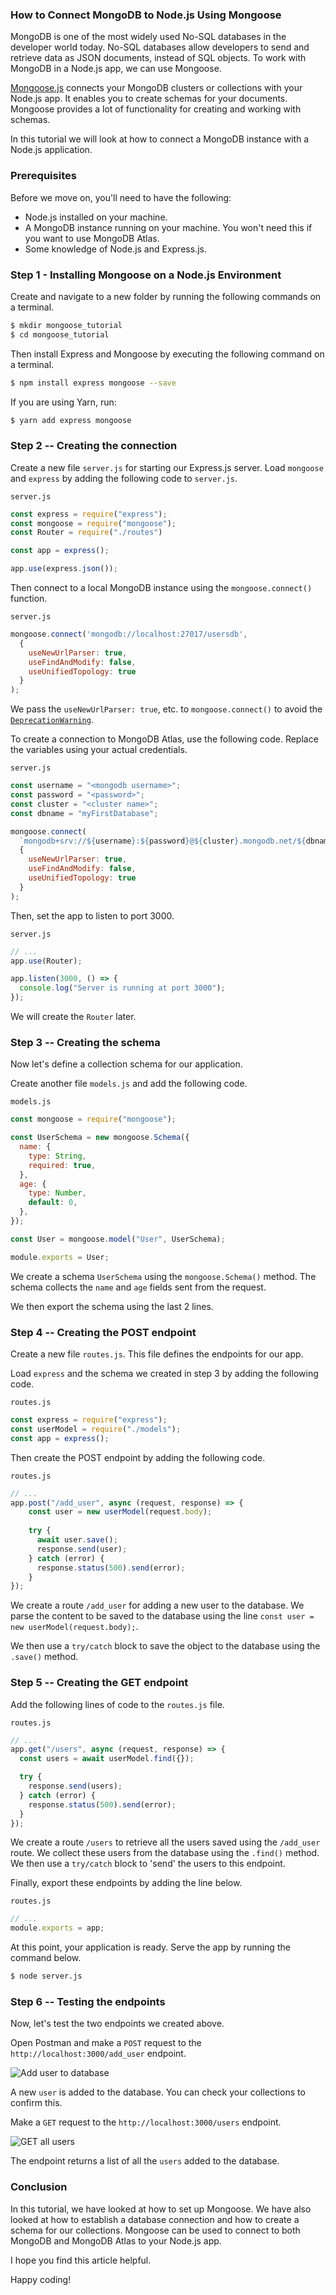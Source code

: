 ### How to Connect MongoDB to Node.js Using Mongoose
MongoDB is one of the most widely used No-SQL databases in the developer world today. No-SQL databases allow developers to send and retrieve data as JSON documents, instead of SQL objects. To work with MongoDB in a Node.js app, we can use Mongoose.

[Mongoose.js](https://mongoosejs.com) connects your MongoDB clusters or collections with your Node.js app. It enables you to create schemas for your documents. Mongoose provides a lot of functionality for creating and working with schemas. 

In this tutorial we will look at how to connect a MongoDB instance with a Node.js application.

### Prerequisites
Before we move on, you'll need to have the following:
- Node.js installed on your machine.
- A MongoDB instance running on your machine. You won't need this if you want to use MongoDB Atlas.
- Some knowledge of Node.js and Express.js.

### Step 1 - Installing Mongoose on a Node.js Environment
Create and navigate to a new folder by running the following commands on a terminal.

```bash
$ mkdir mongoose_tutorial
$ cd mongoose_tutorial
```

Then install Express and Mongoose by executing the following command on a terminal.

```bash
$ npm install express mongoose --save
```

If you are using Yarn, run:

```bash
$ yarn add express mongoose
```

### Step 2 -- Creating the connection
Create a new file `server.js` for starting our Express.js server. Load `mongoose` and `express` by adding the following code to `server.js`.

`server.js`
```javascript
const express = require("express");
const mongoose = require("mongoose");
const Router = require("./routes")

const app = express();

app.use(express.json());
```

Then connect to a local MongoDB instance using the `mongoose.connect()` function.

`server.js`
```javascript
mongoose.connect('mongodb://localhost:27017/usersdb',
  {
    useNewUrlParser: true,
    useFindAndModify: false,
    useUnifiedTopology: true
  }
);
```

We pass the `useNewUrlParser: true`, etc.  to `mongoose.connect()` to avoid the [`DeprecationWarning`](https://mongoosejs.com/docs/deprecations.html).

To create a connection to MongoDB Atlas, use the following code. Replace the variables using your actual credentials.

`server.js`
```javascript
const username = "<mongodb username>";
const password = "<password>";
const cluster = "<cluster name>";
const dbname = "myFirstDatabase";

mongoose.connect(
  `mongodb+srv://${username}:${password}@${cluster}.mongodb.net/${dbname}?retryWrites=true&w=majority`,
  {
    useNewUrlParser: true,
    useFindAndModify: false,
    useUnifiedTopology: true
  }
);
```

Then, set the app to listen to port 3000. 

`server.js`
```javascript
// ...
app.use(Router); 

app.listen(3000, () => {
  console.log("Server is running at port 3000");
});
```

We will create the `Router` later.

### Step 3 -- Creating the schema
Now let's define a collection schema for our application. 

Create another file `models.js` and add the following code.

`models.js`
```javascript
const mongoose = require("mongoose");

const UserSchema = new mongoose.Schema({
  name: {
    type: String,
    required: true,
  },
  age: {
    type: Number,
    default: 0,
  },
});

const User = mongoose.model("User", UserSchema);

module.exports = User;
```

We create a schema `UserSchema` using the `mongoose.Schema()` method. The schema collects the `name` and `age` fields sent from the request.

We then export the schema using the last 2 lines.

### Step 4 -- Creating the POST endpoint
Create a new file `routes.js`. This file defines the endpoints for our app.

Load `express` and the schema we created in step 3 by adding the following code.

`routes.js`
```javascript
const express = require("express");
const userModel = require("./models");
const app = express();
```

Then create the POST endpoint by adding the following code.

`routes.js`
```javascript
// ...
app.post("/add_user", async (request, response) => {
    const user = new userModel(request.body);
  
    try {
      await user.save();
      response.send(user);
    } catch (error) {
      response.status(500).send(error);
    }
});
```

We create a route `/add_user` for adding a new user to the database. We parse the content to be saved to the database using the line `const user = new userModel(request.body);`.

We then use a `try/catch` block to save the object to the database using the `.save()` method.

### Step 5 -- Creating the GET endpoint
Add the following lines of code to the `routes.js` file.

`routes.js`
```javascript
// ...
app.get("/users", async (request, response) => {
  const users = await userModel.find({});

  try {
    response.send(users);
  } catch (error) {
    response.status(500).send(error);
  }
});
```

We create a route `/users` to retrieve all the users saved using the `/add_user` route. We collect these users from the database using the `.find()` method. We then use a `try/catch` block to 'send' the users to this endpoint.

Finally, export these endpoints by adding the line below.

`routes.js`
```javascript
// ...
module.exports = app;
```

At this point, your application is ready. Serve the app by running the command below.

```bash
$ node server.js
```

### Step 6 -- Testing the endpoints
Now, let's test the two endpoints we created above.

Open Postman and make a `POST` request to the `http://localhost:3000/add_user` endpoint.

![Add user to database](add_user.png)

A new `user` is added to the database. You can check your collections to confirm this.

Make a `GET` request to the `http://localhost:3000/users` endpoint. 

![GET all users](get_users.png)

The endpoint returns a list of all the `users` added to the database.

### Conclusion
In this tutorial, we have looked at how to set up Mongoose. We have also looked at how to establish a database connection and how to create a schema for our collections. Mongoose can be used to connect to both MongoDB and MongoDB Atlas to your Node.js app. 

I hope you find this article helpful. 

Happy coding!
